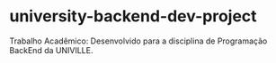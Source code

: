 # university-backend-dev-project
Trabalho Acadêmico: Desenvolvido para a disciplina de Programação BackEnd da UNIVILLE.
